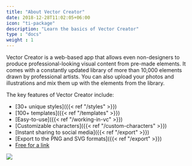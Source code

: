 ```yaml
---
title: "About Vector Creator"
date: 2018-12-28T11:02:05+06:00
icon: "ti-package"
description: "Learn the basics of Vector Creator"
type : "docs"
weight : 1
---
```


Vector Creator is a web-based app that allows even non-designers to produce professional-looking visual content from pre-made elements. It comes with a constantly updated library of more than 10,000 elements drawn by professional artists. You can also upload your photos and illustrations and mix them up with the elements from the library.

The key features of Vector Creator include:

* [30+ unique styles]({{< ref "/styles" >}})
* [100+ templates]({{< ref "/templates" >}})
* [Easy-to-use]({{< ref "/working-in-vc" >}})
* [Customizable characters]({{< ref "/custom-characters" >}})
* [Instant sharing to social media]({{< ref "/export" >}})
* [Export to the PNG and SVG formats]({{< ref "/export" >}})
* [Free for a link](https://icons8.com/license)

 ![](/images/genview.png)




